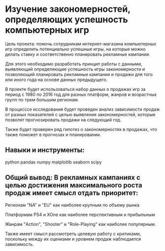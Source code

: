 # Изучение закономерностей, определяющих успешность компьютерных игр
Цель проекта:
помочь сотрудникам интернет-магазина компьютерных игр определить потенциально успешные игры, на которые можно делать ставку и соответственно планировать рекламные кампании.

Для этого необходимо разработать принцип работы с данными, выявляющий определяющие успешность игры закономерности и позволяющий планировать рекламные кампании и продажи для того или иного года на основе данных предыдущего.

В проекте будет использоваться набор данных о продажах игр за период с 1980 по 2016 год для разных платформ, жанров и возрастных групп по трем большим регионам.

В процесссе исследования будет проведен анализ зависимости продаж от разных показателей с целью выявления закономерностей, которые позволят прогнозировать продажи на следующий год.

Также будет проверен ряд гипотез о закономерностях в продажах, что также поможет в прогнозах и планировании.

## Навыки и инструменты:
python
pandas
numpy
matplotlib
seaborn
scipy

## Общий вывод: В рекламных кампаниях с целью достижения максимального роста продаж имеет смысл отдать приоритет:

Регионам "NA" и "EU" как наиболее крупным по объему рынка

Платформам PS4 и XOne как наиболее перспективным и прибыльным

Жанрам "Action", "Shooter" и "Role-Playing" как наиболее популярным.

Также имеет смысл рассмотреть целевую работу с критиками, поскольку между их оценками и уровнем продаж наблюдается зависимость.

